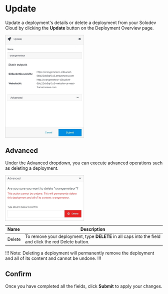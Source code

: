 # Update

Update a deployment's details or delete a deployment from your Solodev Cloud by clicking the **Update** button on the Deployment Overview page.

<img src="../../../../images/updatedeployment.jpg" alt="updatedeployment" style="width: 50%; display: block"></a>

## Advanced

Under the Advanced dropdown, you can execute advanced operations such as deleting a deployment. 

<img src="../../../../images/updatedeployment2.jpg" alt="updatedeployment2" style="width: 50%; display: block"></a>

**Name** | **Description** 
:--- | ---
Delete | To remove your deployment, type **DELETE** in all caps into the field and click the red Delete button.

!!! Note:
Deleting a deployment will permanently remove the deployment and all of its content and cannot be undone.
!!!

## Confirm

Once you have completed all the fields, click **Submit** to apply your changes.





